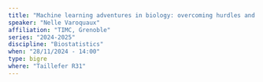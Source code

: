 ```yaml
---
title: "Machine learning adventures in biology: overcoming hurdles and harvesting insights"
speaker: "Nelle Varoquaux"
affiliation: "TIMC, Grenoble"
series: "2024-2025"
discipline: "Biostatistics"
when: "28/11/2024 - 14:00"
type: bigre
where: "Taillefer R31"
---
```

